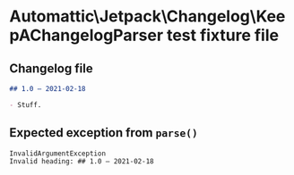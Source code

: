 # Automattic\Jetpack\Changelog\KeepAChangelogParser test fixture file

## Changelog file
  ~~~~~~~~markdown changelog
  ## 1.0 – 2021-02-18

  - Stuff.

  ~~~~~~~~

## Expected exception from `parse()`
  ~~~~~~~~text parse-exception
  InvalidArgumentException
  Invalid heading: ## 1.0 – 2021-02-18
  ~~~~~~~~
